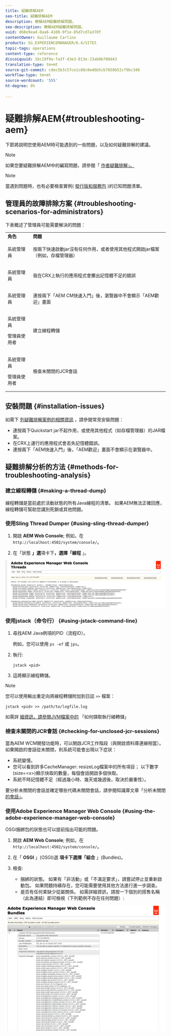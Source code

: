 ```yaml
---
title: 疑難排解AEM
seo-title: 疑難排解AEM
description: 瞭解AEM疑難排解問題。
seo-description: 瞭解AEM疑難排解問題。
uuid: d68e9ead-8aa6-4108-9f1e-85d7cd7a370f
contentOwner: Guillaume Carlino
products: SG_EXPERIENCEMANAGER/6.4/SITES
topic-tags: operations
content-type: reference
discoiquuid: 1bc19f9a-fa3f-43e3-813e-23ab0b708d43
translation-type: tm+mt
source-git-commit: cdec5b3c57ce1c80c0ed6b5cb7650b52cf9bc340
workflow-type: tm+mt
source-wordcount: '555'
ht-degree: 0%

---
```



# 疑難排解AEM{#troubleshooting-aem}

下節將說明您使用AEM時可能遇到的一些問題，以及如何疑難排解的建議。

>[!NOTE]
>
>如果您要疑難排解AEM中的編寫問題，請參閱「 [作者疑難排解」。](/help/sites-authoring/troubleshooting.md)

>[!NOTE]
>
>當遇到問題時，也有必要檢查實例( [發行版和服務包](/help/release-notes/known-issues.md) )的已知問題清單。

## 管理員的故障排除方案 {#troubleshooting-scenarios-for-administrators}

下表概述了管理員可能需要解決的問題：

<table> 
 <tbody> 
  <tr> 
   <td><strong>角色</strong></td> 
   <td><strong>問題 </strong></td> 
  </tr> 
  <tr> 
   <td>系統管理員</td> 
   <td><p>按兩下快速啟動jar沒有任何作用，或者使用其他程式開啟jar檔案（例如，存檔管理器）</p> </td> 
  </tr> 
  <tr> 
   <td><p>系統管理員</p> </td> 
   <td><p>我在CRX上執行的應用程式會擲出記憶體不足的錯誤</p> </td> 
  </tr> 
  <tr> 
   <td><p>系統管理員</p> </td> 
   <td><p>連按兩下「AEM CM快速入門」後，瀏覽器中不會顯示「AEM歡迎」畫面</p> </td> 
  </tr> 
  <tr> 
   <td><p>系統管理員</p> <p>管理員使用者</p> </td> 
   <td><p>建立線程轉儲</p> </td> 
  </tr> 
  <tr> 
   <td><p>系統管理員</p> <p>管理員使用者</p> </td> 
   <td><p>檢查未關閉的JCR會話</p> </td> 
  </tr> 
 </tbody> 
</table>

## 安裝問題 {#installation-issues}

如需下 [列疑難排解案例的相關資訊](/help/sites-deploying/troubleshooting.md#common-installation-issues) ，請參閱常見安裝問題：

* 連按兩下Quickstart jar不起作用，或使用其他程式（如存檔管理器）的JAR檔案。
* 在CRX上運行的應用程式會丟失記憶體錯誤。
* 連按兩下「AEM快速入門」後，「AEM歡迎」畫面不會顯示在瀏覽器中。

## 疑難排解分析的方法 {#methods-for-troubleshooting-analysis}

### 建立線程轉儲 {#making-a-thread-dump}

線程轉儲是當前處於活動狀態的所有Java線程的清單。 如果AEM無法正確回應，線程轉儲可幫助您識別死鎖或其他問題。

### 使用Sling Thread Dumper {#using-sling-thread-dumper}

1. 開啟 **AEM Web Console**; 例如，在 `http://localhost:4502/system/console/`。

1. 在「狀態 **」選**&#x200B;項卡下&#x200B;**，選擇「線程** 」。

![screen_shot_2012-02-13at43925pm](assets/screen_shot_2012-02-13at43925pm.png)

### 使用jstack（命令行） {#using-jstack-command-line}

1. 尋找AEM Java例項的PID（流程ID）。

   例如，您可以使用 `ps -ef` 或 `jps`。

1. 執行:

   `jstack <pid>`

1. 這將顯示線程轉儲。

>[!NOTE]
>
>您可以使用輸出重定向將線程轉儲附加到日誌 `>>` 檔案：
>
>`jstack <pid> >> /path/to/logfile.log`

如需詳 [細資訊，請參閱JVM檔案中的](https://helpx.adobe.com/cq/kb/TakeThreadDump.html) 「如何擷取執行緒轉儲」

### 檢查未關閉的JCR會話 {#checking-for-unclosed-jcr-sessions}

當為AEM WCM開發功能時，可以開啟JCR工作階段（與開啟資料庫連線相當）。 如果開啟的會話從未關閉，則系統可能會出現以下症狀：

* 系統變慢。
* 您可以看到許多CacheManager: resizeLog檔案中的所有項目； 以下數字(size=&lt;x>)顯示快取的數量，每個會話開啟多個快取。
* 系統不時記憶體不足（經過幾小時、幾天或幾週後，取決於嚴重性）。

要分析未關閉的會話並確定哪些代碼未關閉會話，請參閱知識庫文章「分析未關閉 [的會話」](https://helpx.adobe.com/crx/kb/AnalyzeUnclosedSessions.html)。

### 使用Adobe Experience Manager Web Console {#using-the-adobe-experience-manager-web-console}

OSGi捆綁包的狀態也可以提前指出可能的問題。

1. 開啟 **AEM Web Console**; 例如，在 `http://localhost:4502/system/console/`。

1. 在「 **OSGI** 」(OSGI)選 **項卡下選擇「組合** 」(Bundles)。

1. 檢查:

   * 捆綁的狀態。 如果有「非活動」或「不滿足要求」，請嘗試停止並重新啟動包。 如果問題持續存在，您可能需要使用其他方法進行進一步調查。
   * 是否有任何束缺少從屬關係。 如需詳細資訊，請按一下個別的搭售名稱（此為連結）即可檢視（下列範例不存在任何問題）:

![screen_shot_2012-02-13at44706pm](assets/screen_shot_2012-02-13at44706pm.png)

